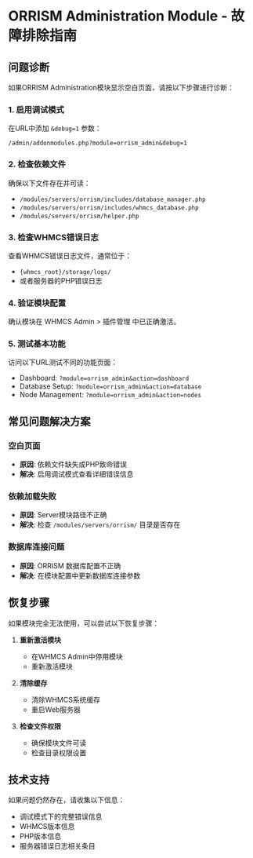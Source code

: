 # ORRISM Administration Module - 故障排除指南

## 问题诊断

如果ORRISM Administration模块显示空白页面，请按以下步骤进行诊断：

### 1. 启用调试模式
在URL中添加 `&debug=1` 参数：
```
/admin/addonmodules.php?module=orrism_admin&debug=1
```

### 2. 检查依赖文件
确保以下文件存在并可读：
- `/modules/servers/orrism/includes/database_manager.php`
- `/modules/servers/orrism/includes/whmcs_database.php`
- `/modules/servers/orrism/helper.php`

### 3. 检查WHMCS错误日志
查看WHMCS错误日志文件，通常位于：
- `{whmcs_root}/storage/logs/`
- 或者服务器的PHP错误日志

### 4. 验证模块配置
确认模块在 WHMCS Admin > 插件管理 中已正确激活。

### 5. 测试基本功能
访问以下URL测试不同的功能页面：
- Dashboard: `?module=orrism_admin&action=dashboard`
- Database Setup: `?module=orrism_admin&action=database`
- Node Management: `?module=orrism_admin&action=nodes`

## 常见问题解决方案

### 空白页面
- **原因**: 依赖文件缺失或PHP致命错误
- **解决**: 启用调试模式查看详细错误信息

### 依赖加载失败
- **原因**: Server模块路径不正确
- **解决**: 检查 `/modules/servers/orrism/` 目录是否存在

### 数据库连接问题
- **原因**: ORRISM 数据库配置不正确
- **解决**: 在模块配置中更新数据库连接参数

## 恢复步骤

如果模块完全无法使用，可以尝试以下恢复步骤：

1. **重新激活模块**
   - 在WHMCS Admin中停用模块
   - 重新激活模块

2. **清除缓存**
   - 清除WHMCS系统缓存
   - 重启Web服务器

3. **检查文件权限**
   - 确保模块文件可读
   - 检查目录权限设置

## 技术支持

如果问题仍然存在，请收集以下信息：
- 调试模式下的完整错误信息
- WHMCS版本信息
- PHP版本信息
- 服务器错误日志相关条目

